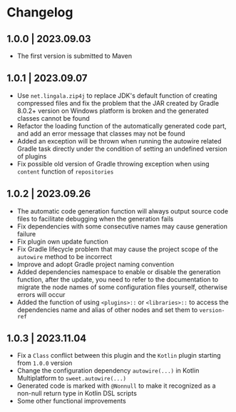 # Changelog

## 1.0.0 | 2023.09.03

- The first version is submitted to Maven

## 1.0.1 | 2023.09.07

- Use `net.lingala.zip4j` to replace JDK's default function of creating compressed files and fix the problem that the JAR created by Gradle 8.0.2+
  version on Windows platform is broken and the generated classes cannot be found
- Refactor the loading function of the automatically generated code part, and add an error message that classes may not be found
- Added an exception will be thrown when running the autowire related Gradle task directly
  under the condition of setting an undefined version of plugins
- Fix possible old version of Gradle throwing exception when using `content` function of `repositories`

## 1.0.2 | 2023.09.26

- The automatic code generation function will always output source code files to facilitate debugging when the generation fails
- Fix dependencies with some consecutive names may cause generation failure
- Fix plugin own update function
- Fix Gradle lifecycle problem that may cause the project scope of the `autowire` method to be incorrect
- Improve and adopt Gradle project naming convention
- Added dependencies namespace to enable or disable the generation function, after the update, you need to refer to the documentation to migrate the
  node names of some configuration files yourself, otherwise errors will occur
- Added the function of using `<plugins>::` or `<libraries>::` to access the dependencies name and alias of other nodes and set them to `version-ref`

## 1.0.3 | 2023.11.04

- Fix a `Class` conflict between this plugin and the `Kotlin` plugin starting from `1.0.0` version
- Change the configuration dependency `autowire(...)` in Kotlin Multiplatform to `sweet.autowire(...)`
- Generated code is marked with `@Nonnull` to make it recognized as a non-null return type in Kotlin DSL scripts
- Some other functional improvements